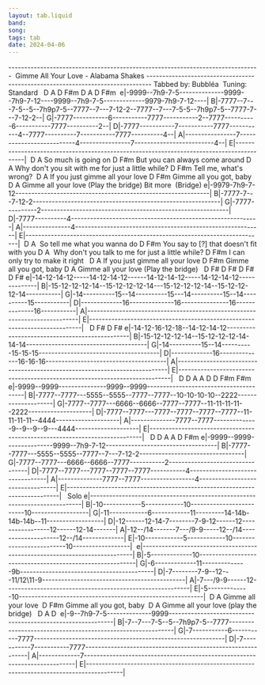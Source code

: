 ```yaml
---
layout: tab.liquid
band:
song:
tags: tab
date: 2024-04-06
---
```

-------------------------------------------------------------------------------                              Gimme All Your Love - Alabama Shakes ------------------------------------------------------------------------------- Tabbed by: Bubbléa  Tuning: Standard     D              A           D             F#m D             A           D            F#m               e|-9999--7h9-7-5--------------9999--7h9-7-12----9999--7h9-7-5-------------9979-7h9-7-12----| B|-7777--7---7-5--5--7h9p7-5--7777--7---7-12-2--7777--7---7-5-5--7h9p7-5--7777-7---7-12-2--| G|-7777-----------6-----------7777-----------2--7777----------6-----------7777----------2--| D|-7777-----------7-----------7777-----------4--7777----------7-----------7777----------4--| A|----------------7--------------------------4----------------7-------------------------4--| E|-----------------------------------------------------------------------------------------|  D         A So much is going on D                 F#m But you can always come around D             A Why don't you sit with me for just a little while? D                  F#m Tell me, what's wrong?  D                            A If you just gimme all your love D                F#m Gimme all you got, baby D                 A Gimme all your love (Play the bridge) Bit more  (Bridge) e|-9979-7h9-7-12-------------------------------------------------------------| B|-7777-7---7-12-2-----------------------------------------------------------| G|-7777----------2-----------------------------------------------------------| D|-7777----------4-----------------------------------------------------------| A|---------------4-----------------------------------------------------------| E|---------------------------------------------------------------------------|  D                   A               So tell me what you wanna do D                           F#m You say to [?] that doesn't fit with you D             A  Why don't you talk to me for just a little while? D                           F#m I can only try to make it right   D                            A If you just gimme all your love D                F#m Gimme all you got, baby D                 A Gimme all your love (Play the bridge)     D          F#   D          F#    D          F#   D          F# e|-14-12-14-12-----14-12-14-12------14-12-14-12-----14-12-14-12--------------| B|-15-12-12-12-14--15-12-12-12-14---15-12-12-12-14--15-12-12-12-14-----------| G|-14----------15--14----------15---14----------15--14----------15-----------| D|-------------16--------------16---------------16--------------16-----------| A|---------------------------------------------------------------------------| E|---------------------------------------------------------------------------|     D          F#   D          F# e|-14-12-16-12-18--14-12-14-12-----------------------------------------------| B|-15-12-12-12-14--15-12-12-12-14-14-14--------------------------------------| G|-14----------15--14----------15-15-15--------------------------------------| D|-------------16--------------16-16-16--------------------------------------| A|---------------------------------------------------------------------------| E|---------------------------------------------------------------------------|     D     D      A     A     D     D     F#m          F#m e|-9999--9999---------------9999--9999---------------------------------------| B|-7777--7777---5555--5555--7777--7777--10-10-10-10--2222--------------------| G|-7777--7777---6666--6666--7777--7777--11-11-11-11--2222--------------------| D|-7777--7777---7777--7777--7777--7777--11-11-11-11--4444--------------------| A|--------------7777--7777--------------9--9--9--9---4444--------------------| E|---------------------------------------------------------------------------|     D     D      A     A     D             F#m e|-9999--9999---------------9999--7h9-7-12-----------------------------------| B|-7777--7777---5555--5555--7777--7---7-12-2---------------------------------| G|-7777--7777---6666--6666--7777-----------2---------------------------------| D|-7777--7777---7777--7777--7777-----------4---------------------------------| A|--------------7777--7777-----------------4---------------------------------| E|---------------------------------------------------------------------------|   Solo e|---------------------------------------------------------------------------| B|-10------------5------------10-------------------------10------------------| G|-11------------6------------11---------14-14b-14b-14b--11------------------| D|-12------12-14-7--------7-9-12------12-----------------12------12-14-------| A|-12--/14-------7---/9-9-----12--/14--------------------12--/14-------------| E|-10------------5------------10-------------------------10------------------|  e|---------------------------------------------------------------------------| B|-5-------------10----------------------------------------------------------| G|-6-------------11--------------9b------------------------------------------| D|-7--------7-9--12---11/12\11-9---------------------------------------------| A|-7---/9-9------12----------------------------------------------------------| E|-5-------------10----------------------------------------------------------|  D                 A Gimme all your love  D                F#m Gimme all you got, baby  D                 A Gimme all your love (play the bridge)     D              A           D                e|-9--7h9-7-5--------------9999------------------------------------------------------------| B|-7--7---7-5--5--7h9p7-5--7777------------------------------------------------------------| G|-7-----------6-----------7777------------------------------------------------------------| D|-7-----------7-----------7777------------------------------------------------------------| A|-------------7---------------------------------------------------------------------------| E|-----------------------------------------------------------------------------------------|

